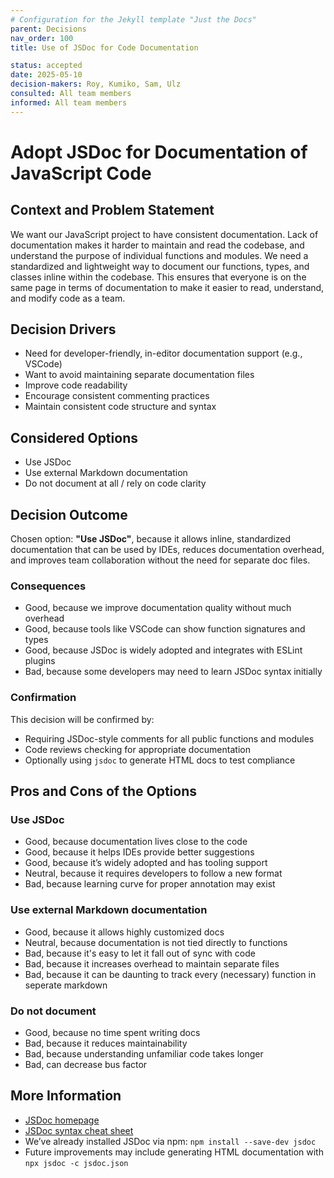 ```yaml
---
# Configuration for the Jekyll template "Just the Docs"
parent: Decisions
nav_order: 100
title: Use of JSDoc for Code Documentation

status: accepted
date: 2025-05-10
decision-makers: Roy, Kumiko, Sam, Ulz
consulted: All team members
informed: All team members
---
```


# Adopt JSDoc for Documentation of JavaScript Code

## Context and Problem Statement

We want our JavaScript project to have consistent documentation. Lack of documentation makes it harder to maintain and read the codebase, and understand the purpose of individual functions and modules. We need a standardized and lightweight way to document our functions, types, and classes inline within the codebase. This ensures that everyone is on the same page in terms of documentation to make it easier to read, understand, and modify code as a team.

## Decision Drivers

* Need for developer-friendly, in-editor documentation support (e.g., VSCode)
* Want to avoid maintaining separate documentation files
* Improve code readability
* Encourage consistent commenting practices
* Maintain consistent code structure and syntax

## Considered Options

* Use JSDoc
* Use external Markdown documentation
* Do not document at all / rely on code clarity

## Decision Outcome

Chosen option: **"Use JSDoc"**, because it allows inline, standardized documentation that can be used by IDEs, reduces documentation overhead, and improves team collaboration without the need for separate doc files.

### Consequences

* Good, because we improve documentation quality without much overhead
* Good, because tools like VSCode can show function signatures and types
* Good, because JSDoc is widely adopted and integrates with ESLint plugins
* Bad, because some developers may need to learn JSDoc syntax initially

### Confirmation

This decision will be confirmed by:
* Requiring JSDoc-style comments for all public functions and modules
* Code reviews checking for appropriate documentation
* Optionally using `jsdoc` to generate HTML docs to test compliance

## Pros and Cons of the Options

### Use JSDoc

* Good, because documentation lives close to the code
* Good, because it helps IDEs provide better suggestions
* Good, because it’s widely adopted and has tooling support
* Neutral, because it requires developers to follow a new format
* Bad, because learning curve for proper annotation may exist

### Use external Markdown documentation

* Good, because it allows highly customized docs
* Neutral, because documentation is not tied directly to functions
* Bad, because it's easy to let it fall out of sync with code
* Bad, because it increases overhead to maintain separate files
* Bad, because it can be daunting to track every (necessary) function in seperate markdown

### Do not document

* Good, because no time spent writing docs
* Bad, because it reduces maintainability
* Bad, because understanding unfamiliar code takes longer
* Bad, can decrease bus factor
## More Information

* [JSDoc homepage](https://jsdoc.app/)
* [JSDoc syntax cheat sheet](https://devhints.io/jsdoc)
* We’ve already installed JSDoc via npm: `npm install --save-dev jsdoc`
* Future improvements may include generating HTML documentation with `npx jsdoc -c jsdoc.json`
